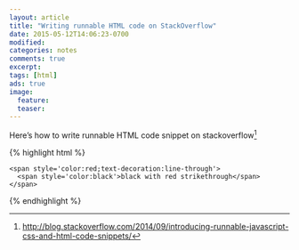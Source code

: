 ```yaml
---
layout: article
title: "Writing runnable HTML code on StackOverflow"
date: 2015-05-12T14:06:23-0700
modified:
categories: notes
comments: true
excerpt:
tags: [html]
ads: true
image:
  feature:
  teaser:
---
```


Here’s how to write runnable HTML code snippet on stackoverflow[^1]

{% highlight html %}
<!-- begin snippet: js hide: false -->

<!-- language: lang-html -->

    <span style='color:red;text-decoration:line-through'>
      <span style='color:black'>black with red strikethrough</span>
    </span>

<!-- end snippet -->
{% endhighlight %}


[^1]: http://blog.stackoverflow.com/2014/09/introducing-runnable-javascript-css-and-html-code-snippets/

